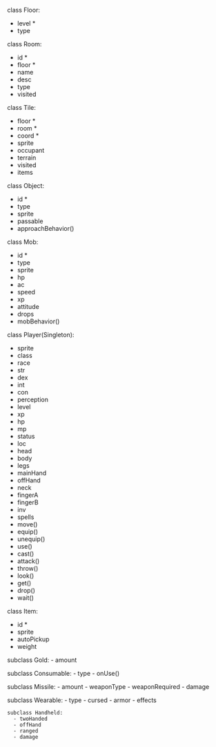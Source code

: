 class Floor:
  - level *
  - type

class Room:
  - id *
  - floor *
  - name
  - desc
  - type
  - visited

class Tile:
  - floor *
  - room *
  - coord *
  - sprite
  - occupant
  - terrain
  - visited
  - items

class Object:
  - id *
  - type
  - sprite
  - passable
  - approachBehavior()

class Mob:
  - id *
  - type
  - sprite
  - hp
  - ac
  - speed
  - xp
  - attitude
  - drops
  - mobBehavior()

class Player(Singleton):
  - sprite
  - class
  - race
  - str
  - dex
  - int
  - con
  - perception
  - level
  - xp
  - hp
  - mp
  - status
  - loc
  - head
  - body
  - legs
  - mainHand
  - offHand
  - neck
  - fingerA
  - fingerB
  - inv
  - spells
  - move()
  - equip()
  - unequip()
  - use()
  - cast()
  - attack()
  - throw()
  - look()
  - get()
  - drop()
  - wait()

class Item:
  - id *
  - sprite
  - autoPickup
  - weight

  subclass Gold:
    - amount

  subclass Consumable:
    - type
    - onUse()

  subclass Missile:
    - amount
    - weaponType
    - weaponRequired
    - damage

  subclass Wearable:
    - type
    - cursed
    - armor
    - effects

    subclass Handheld:
      - twoHanded
      - offHand
      - ranged
      - damage